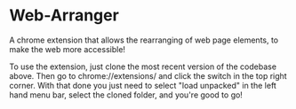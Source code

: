 # Web-Arranger
A chrome extension that allows the rearranging of web page elements, to make the web more accessible!

To use the extension, just clone the most recent version of the codebase above. Then go to chrome://extensions/ and click the switch in the top right corner. With that done you just need to select "load unpacked" in the left hand menu bar, select the cloned folder, and you're good to go!
